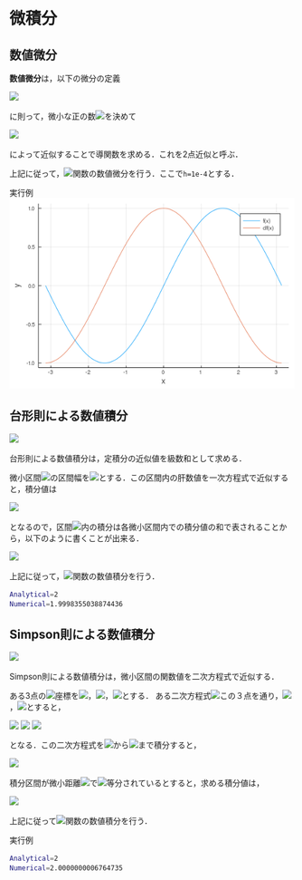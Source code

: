 # 微積分

## 数値微分

**数値微分**は，以下の微分の定義

<img src="https://latex.codecogs.com/gif.latex?f'(x)=\lim_{h\to0}\frac{f(x+h)-f(x)}{h}">

に則って，微小な正の数<img src="https://latex.codecogs.com/gif.latex?h">を決めて

<img src="https://latex.codecogs.com/gif.latex?f'(x)=\frac{f(x+h)-f(x)}{h}">

によって近似することで導関数を求める．これを2点近似と呼ぶ．

上記に従って，<img src="https://latex.codecogs.com/gif.latex?\sin">関数の数値微分を行う．ここで```h=1e-4```とする．

実行例
![](numerical_differentiation.png)

## 台形則による数値積分

<img src="https://latex.codecogs.com/gif.latex?\int^\pi_0\sin(x)dx">

台形則による数値積分は，定積分の近似値を級数和として求める．

微小区間<img src="https://latex.codecogs.com/gif.latex?[x_0,x_1]">の区間幅を<img src="https://latex.codecogs.com/gif.latex?h">とする．この区間内の肝数値を一次方程式で近似すると，積分値は

<img src="https://latex.codecogs.com/gif.latex?\int^{x_1}_{x_0}f(x)dx=\frac{h}{2}(f(x_0)+f(x_1))">

となるので，区間<img src="https://latex.codecogs.com/gif.latex?[a,b]">内の積分は各微小区間内での積分値の和で表されることから，以下のように書くことが出来る．

<img src="https://latex.codecogs.com/gif.latex?\int^b_af(x)dx=\frac{h}{2}(f(x_0)+f(x_1))+\frac{h}{2}(f(x_1)+f(x_2))+\cdots\\=\frac{h}{2}(f(x_0)+2f(x_1)+\cdots+f(x_n))">


上記に従って，<img src="https://latex.codecogs.com/gif.latex?\sin">関数の数値積分を行う．

```bash
Analytical=2
Numerical=1.9998355038874436
```

## Simpson則による数値積分


<img src="https://latex.codecogs.com/gif.latex?\int^\pi_0\sin(x)dx">

Simpson則による数値積分は，微小区間の関数値を二次方程式で近似する．

ある3点の<img src="https://latex.codecogs.com/gif.latex?y">座標を<img src="https://latex.codecogs.com/gif.latex?f(x_0)=y_0">，<img src="https://latex.codecogs.com/gif.latex?f(x_1)=y_1">，<img src="https://latex.codecogs.com/gif.latex?f(x_2)=y_2">とする．
ある二次方程式<img src="https://latex.codecogs.com/gif.latex?y=ax^2+bx+c">この３点を通り，<img src="https://latex.codecogs.com/gif.latex?x_2-x_1=h">，<img src="https://latex.codecogs.com/gif.latex?x_1-x_0=h">とすると，

<img src="https://latex.codecogs.com/gif.latex?a=\frac{y_0-2y_1+y_2}{2h^2}">

<img src="https://latex.codecogs.com/gif.latex?b=\frac{-(x_1+x_2)y_0+2(x_2+x_0)y_1-(x_0+x_1)y_2}{2h^2}">

<img src="https://latex.codecogs.com/gif.latex?c=\frac{x_1x_2y_0-2x_2x_0y_1+x_0x_1y_2}{2h^2}">

となる．この二次方程式を<img src="https://latex.codecogs.com/gif.latex?x_0">から<img src="https://latex.codecogs.com/gif.latex?x_2">まで積分すると，

<img src="https://latex.codecogs.com/gif.latex?\int^{x_2}_{x_0}(ax^2+bx+c)dx\\=\frac{a}{3}(x_2^3-x_0^3)+\frac{b}{2}(x_2^2-x_0^2)+c(x_2-x_0)\\=\frac{h}{3}(y_0+4y_1+y_2)">

積分区間が微小距離<img src="https://latex.codecogs.com/gif.latex?h">で<img src="https://latex.codecogs.com/gif.latex?2n">等分されているとすると，求める積分値は，

<img src="https://latex.codecogs.com/gif.latex?\int^b_af(x)dx=\frac{h}{3}(y_0+4_y_1+2_y_2+4y_3+2y_4+\cdots2y_{n-2}+4y_{2n-1}+y_{2n})">

上記に従って<img src="https://latex.codecogs.com/gif.latex?\sin">関数の数値積分を行う．

実行例
```bash
Analytical=2
Numerical=2.0000000006764735
```